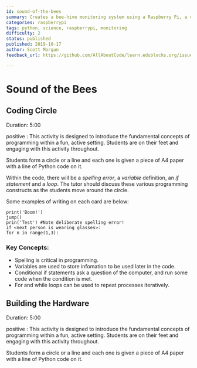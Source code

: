 ```yaml
---
id: sound-of-the-bees
summary: Creates a bee-hive monitoring system using a Raspberry Pi, a camera and a microphone. 
categories: raspberrypi
tags: python, science, raspberrypi, monitoring
difficulty: 2
status: published
published: 2019-10-17
author: Scott Morgan
feedback_url: https://github.com/AllAboutCode/learn.edublocks.org/issues

---
```


# Sound of the Bees

## Coding Circle
Duration: 5:00

positive
: This activity is designed to introduce the fundamental concepts of programming within a fun, active setting. Students are on their feet and engaging with this activity throughout. 

Students form a circle or a line and each one is given a piece of A4 paper with a line of Python code on it. 
 
Within the code, there will be a *spelling error*, a *variable* definition, an *if statement* and a *loop*. The tutor should discuss these various programming constructs as the students move around the circle. 

Some examples of writing on each card are below: 

``` 
print('Boom!')
jump()
prin('Test') #Note deliberate spelling error!
if <next person is wearing glasses>:
for n in range(1,3):
```

### Key Concepts:
* Spelling is critical in programming.
* Variables are used to store infomation to be used later in the code. 
* Conditional if statements ask a question of the computer, and run some code when the condition is met. 
* For and while loops can be used to repeat processes iteratively. 

## Building the Hardware
Duration: 5:00

positive
: This activity is designed to introduce the fundamental concepts of programming within a fun, active setting. Students are on their feet and engaging with this activity throughout. 

Students form a circle or a line and each one is given a piece of A4 paper with a line of Python code on it. 
